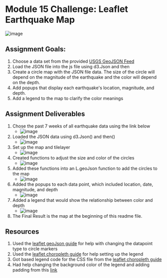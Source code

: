 # Module 15 Challenge: Leaflet Earthquake Map
![image](https://github.com/lvit001/leaflet-challenge/assets/140283164/29223a92-e632-4989-b3a4-bd07bcd33740)
## Assignment Goals:
1. Choose a data set from the provided [USGS GeoJSON Feed](https://earthquake.usgs.gov/earthquakes/feed/v1.0/geojson.php)
2. Load the JSON file into the js file using d3.Json and then
3. Create a circle map with the JSON file data. The size of the circle will depend on the magnitude of the earthquake and the color will depend on the depth.
4. Add popups that display each earthquake's location, magnitude, and depth.
5. Add a legend to the map to clarify the color meanings
## Assignment Deliverables
1. Chose the past 7 weeks of all earthquake data using the link below
     - ![image](https://github.com/lvit001/leaflet-challenge/assets/140283164/b872ba07-718c-450c-a8fd-d8dfbc24658e)
2. Loaded the JSON data using d3.Json() and then()
     - ![image](https://github.com/lvit001/leaflet-challenge/assets/140283164/96f7ddd8-fb61-4a9d-808b-94b0db378865)
3. Set up the map and tilelayer
     - ![image](https://github.com/lvit001/leaflet-challenge/assets/140283164/d6bb0d63-0c94-4433-b687-e5eb2292fa79)
4. Created functions to adjust the size and color of the circles
     - ![image](https://github.com/lvit001/leaflet-challenge/assets/140283164/fb7dfda9-5be0-4268-8b97-c11c9fb03b61)
5. Added these functions into an L.geoJson function to add the circles to the map
     - ![image](https://github.com/lvit001/leaflet-challenge/assets/140283164/b5ed04ec-56f0-40fe-b5c8-f30f9251eb1e)
6. Added the popups to each data point, which included location, date, magnitude, and depth
     - ![image](https://github.com/lvit001/leaflet-challenge/assets/140283164/6f4c19d2-eb60-47fd-9a34-f9a947515ac7)
7. Added a legend that would show the relationship between color and depth
     - ![image](https://github.com/lvit001/leaflet-challenge/assets/140283164/4826f549-ce26-4f0e-89bf-60afd8081f17)
8. The Final Result is the map at the beginning of this readme file.
## Resources
1. Used the [leaflet geoJson guide](https://leafletjs.com/reference.html#geojson) for help with changing the datapoint type to circle markers
2. Used the [leaflet choropleth guide](https://leafletjs.com/examples/choropleth/) for help setting up the legend
3. Got based legend code for the CSS file from the [leaflet choropleth guide](https://leafletjs.com/examples/choropleth/)
4. Had help changing the background color of the legend and adding padding from this [link](https://codepen.io/haakseth/pen/KQbjdO)






